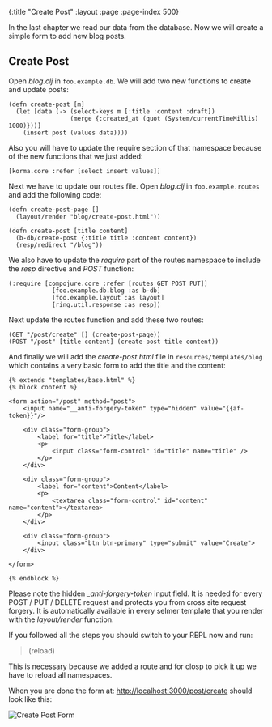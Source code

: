 {:title "Create Post"
 :layout :page
 :page-index 500}

In the last chapter we read our data from the database. Now we will create a simple form to add new blog posts.

## Create Post

Open _blog.clj_ in `foo.example.db`. We will add two new functions to create and update posts:

```
(defn create-post [m]
  (let [data (-> (select-keys m [:title :content :draft])
                 (merge {:created_at (quot (System/currentTimeMillis) 1000)}))]
    (insert post (values data))))
```

Also you will have to update the require section of that namespace because of the new functions
that we just added: 

```
[korma.core :refer [select insert values]]
```

Next we have to update our routes file. Open _blog.clj_ in `foo.example.routes` and add the following code:

```
(defn create-post-page []
  (layout/render "blog/create-post.html"))

(defn create-post [title content]
  (b-db/create-post {:title title :content content})
  (resp/redirect "/blog"))
```

We also have to update the _require_ part of the routes namespace to include the _resp_ directive and _POST_ function:

```
(:require [compojure.core :refer [routes GET POST PUT]]
            [foo.example.db.blog :as b-db]
            [foo.example.layout :as layout]
            [ring.util.response :as resp])
```

Next update the routes function and add these two routes:


```
(GET "/post/create" [] (create-post-page))
(POST "/post" [title content] (create-post title content))
```

And finally we will add the _create-post.html_ file in `resources/templates/blog` which contains a very basic form to add the title and the content:

```
{% extends "templates/base.html" %}
{% block content %}

<form action="/post" method="post">
    <input name="__anti-forgery-token" type="hidden" value="{{af-token}}"/>

    <div class="form-group">
        <label for="title">Title</label>
        <p>
            <input class="form-control" id="title" name="title" />
        </p>
    </div>

    <div class="form-group">
        <label for="content">Content</label>
        <p>
            <textarea class="form-control" id="content" name="content"></textarea>
        </p>
    </div>

    <div class="form-group">
        <input class="btn btn-primary" type="submit" value="Create">
    </div>

</form>

{% endblock %}
```

Please note the hidden *__anti-forgery-token_* input field. It is needed for every POST / PUT / DELETE request
and protects you from cross site request forgery. It is automatically available in every selmer template that
you render with the _layout/render_ function.

If you followed all the steps you should switch to your REPL now and run:

> (reload)

This is necessary because we added a route and for closp to pick it up we have to reload all namespaces.

When you are done the form at: <http://localhost:3000/post/create> should look like this:

![Create Post Form](/img/create-post-01.png)
